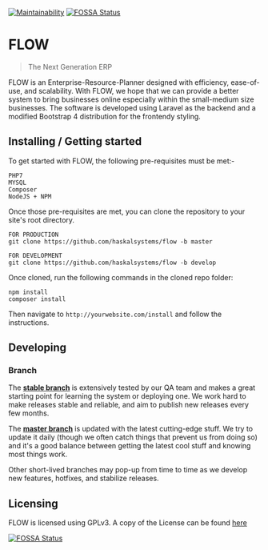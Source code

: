 [![Maintainability](https://api.codeclimate.com/v1/badges/536ea8d54c0e931c59a6/maintainability)](https://codeclimate.com/github/HaskalSystems/flow-core/maintainability)
[![FOSSA Status](https://app.fossa.io/api/projects/git%2Bgithub.com%2FHaskalSystems%2Fflow-core.svg?type=shield)](https://app.fossa.io/projects/git%2Bgithub.com%2FHaskalSystems%2Fflow-core?ref=badge_shield)

# FLOW
> The Next Generation ERP

FLOW is an Enterprise-Resource-Planner designed with efficiency, ease-of-use, and scalability. With FLOW, we hope that we can provide a better system to bring businesses online especially within the small-medium size businesses. The software is developed using Laravel as the backend and a modified Bootstrap 4 distribution for the frontendy styling.

## Installing / Getting started

To get started with FLOW, the following pre-requisites must be met:-

```shell
PHP7
MYSQL
Composer
NodeJS + NPM
```

Once those pre-requisites are met, you can clone the repository to your site's root directory.

```shell
FOR PRODUCTION
git clone https://github.com/haskalsystems/flow -b master

FOR DEVELOPMENT
git clone https://github.com/haskalsystems/flow -b develop
```

Once cloned, run the following commands in the cloned repo folder:

```shell
npm install
composer install
```

Then navigate to ```http://yourwebsite.com/install``` and follow the instructions.

## Developing

### Branch
The **[stable branch](https://github.com/HaskalSystems/flow-core/tree/stable)** is extensively tested by our QA team and makes a great starting point for learning the system or deploying one. We work hard to make releases stable and reliable, and aim to publish new releases every few months.

The **[master branch](https://github.com/HaskalSystems/flow-core/tree/master)** is updated with the latest cutting-edge stuff. We try to update it daily (though we often catch things that prevent us from doing so) and it's a good balance between getting the latest cool stuff and knowing most things work.

Other short-lived branches may pop-up from time to time as we develop new features, hotfixes, and stabilize releases.

## Licensing

FLOW is licensed using GPLv3. A copy of the License can be found [here](https://github.com/HaskalSystems/flow-core/LICENSE.md)

[![FOSSA Status](https://app.fossa.io/api/projects/git%2Bgithub.com%2FHaskalSystems%2Fflow-core.svg?type=large)](https://app.fossa.io/projects/git%2Bgithub.com%2FHaskalSystems%2Fflow-core?ref=badge_large)